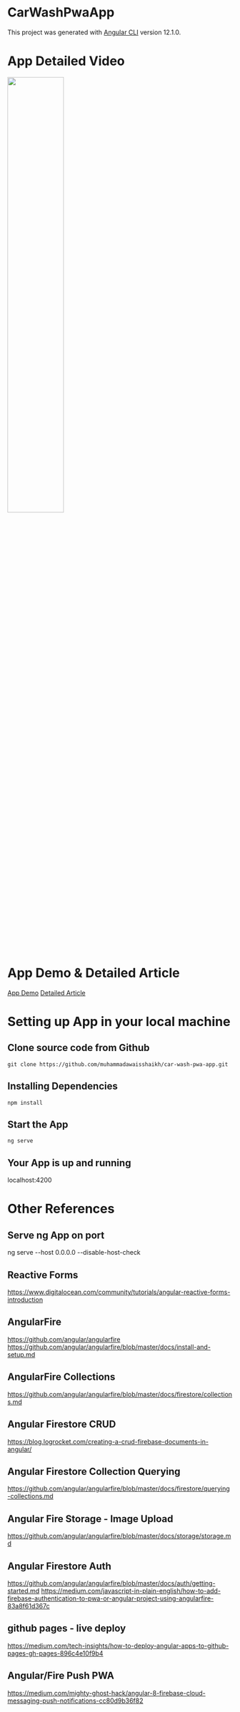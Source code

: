 # CarWashPwaApp

This project was generated with [Angular CLI](https://github.com/angular/angular-cli) version 12.1.0.

# App Detailed Video
[<img src="https://img.youtube.com/vi/egrLziXPRSU/maxresdefault.jpg" width="50%">](https://youtu.be/egrLziXPRSU)

# App Demo & Detailed Article
[App Demo](https://62121cbce4bee70007cc361a--festive-curran-3f130f.netlify.app/)
[Detailed Article](https://muhammadawaisshaikh.hashnode.dev/car-wash-app-netlify-x-hashnode-hackathon)

# Setting up App in your local machine

## Clone source code from Github
```
git clone https://github.com/muhammadawaisshaikh/car-wash-pwa-app.git
```

## Installing Dependencies
```
npm install
```

## Start the App
```
ng serve
```

## Your App is up and running
localhost:4200

# Other References

## Serve ng App on port
ng serve --host 0.0.0.0 --disable-host-check

## Reactive Forms
https://www.digitalocean.com/community/tutorials/angular-reactive-forms-introduction

## AngularFire
https://github.com/angular/angularfire
https://github.com/angular/angularfire/blob/master/docs/install-and-setup.md

## AngularFire Collections
https://github.com/angular/angularfire/blob/master/docs/firestore/collections.md

## Angular Firestore CRUD
https://blog.logrocket.com/creating-a-crud-firebase-documents-in-angular/

## Angular Firestore Collection Querying
https://github.com/angular/angularfire/blob/master/docs/firestore/querying-collections.md

## Angular Fire Storage - Image Upload
https://github.com/angular/angularfire/blob/master/docs/storage/storage.md

## Angular Firestore Auth
https://github.com/angular/angularfire/blob/master/docs/auth/getting-started.md
https://medium.com/javascript-in-plain-english/how-to-add-firebase-authentication-to-pwa-or-angular-project-using-angularfire-83a8f61d367c

## github pages - live deploy
https://medium.com/tech-insights/how-to-deploy-angular-apps-to-github-pages-gh-pages-896c4e10f9b4

## Angular/Fire Push PWA
https://medium.com/mighty-ghost-hack/angular-8-firebase-cloud-messaging-push-notifications-cc80d9b36f82